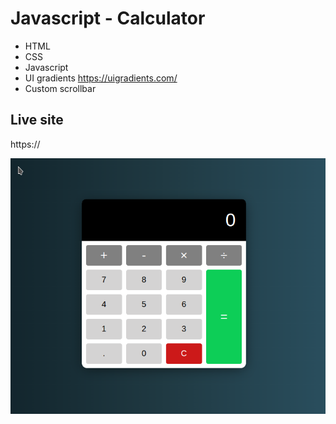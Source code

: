 # Javascript - Calculator

* HTML
* CSS
* Javascript
* UI gradients https://uigradients.com/
* Custom scrollbar


## Live site
https://

[![Screenshot](screenshot.png)](https://)
